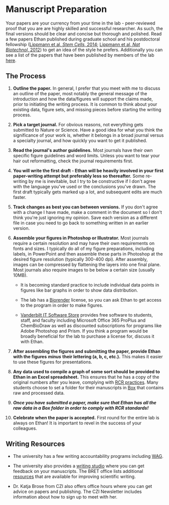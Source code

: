 # Manuscript Preparation 
Your papers are your currency from your time in the lab - peer-reviewed proof that you are are highly skilled and successful researcher. As such, the final versions should be clear and concise but thorough and polished. Read a few papers Ethan published during graduate school and his postdoctoral fellowship ([Lippmann et al, *Stem Cells,* 2014](https://stemcellsjournals-onlinelibrary-wiley-com.proxy.library.vanderbilt.edu/doi/full/10.1002/stem.1622); [Lippmann et al, *Nat Biotechnol,* 2012](https://www-nature-com.proxy.library.vanderbilt.edu/articles/nbt.2247)) to get an idea of the style he prefers. Additionally you can see a list of the papers that have been published by members of the lab [here](http://www.lippmannlab.com/publications).

## The Process

1. **Outline the paper.** In general, I prefer that you meet with me to discuss an outline of the paper, most notably the general message of the introduction and how the data/figures will support the claims made, prior to initiating the writing process. It is common to think about your existing data, figure sets, and missing pieces before starting the writing process.

2. **Pick a target journal.** For obvious reasons, not everything gets submitted to Nature or Science. Have a good idea for what you think the significance of your work is, whether it belongs in a broad journal versus a specialty journal, and how quickly you want to get it published. 

3. **Read the journal's author guidelines.** Most journals have their own specific figure guidelines and word limits. Unless you want to tear your hair out reformatting, check the journal requirements first. 

4. **You will write the first draft - Ethan will be heavily involved in your first paper-writing attempt but preferably less so thereafter.** Some re-writing by me is inevitable, but I try to be constructive if I don't agree with the language you've used or the conclusions you've drawn. The first draft typically gets marked up a lot, and subsequent edits are much faster. 

5. **Track changes as best you can between versions.** If you don't agree with a change I have made, make a comment in the document so I don't think you're just ignoring my opinion. Save each version as a different file in case you need to go back to something written in an earlier version. 

6. **Assemble your figures in Photoshop or Illustrator.** Most journals require a certain resolution and may have their own requirements on fonts and sizes. I typically do all of my figure preparations, including labels, in PowerPoint and then assemble these parts in Photoshop at the desired figure resolution (typically 300-400 dpi). After assembly, images can be compressed by flattening the layers into one final plane. Most journals also require images to be below a certain size (usually 10MB). 
    
    - It is becoming standard practice to include individual data points in figures like bar graphs in order to show data distribution. 
    
    - The lab has a [Biorender](https://biorender.com/) license, so you can ask Ethan to get access to the program in order to make figures.
    
    - [Vanderbilt IT Software Store](https://it.vanderbilt.edu/software-store/index.php) provides free software to students, staff, and faculty including Microsoft Office 365 ProPlus and ChemBioDraw as well as discounted subscriptions for programs like Adobe Photoshop and Prism. If you think a program would be broadly beneficial for the lab to purchase a license for, discuss it with Ethan. 

7. **After assembling the figures and submitting the paper, provide Ethan with the figures** ***minus*** **their lettering (a, b, c, etc.).** This makes it easier to use these figures for presentations. 

8. **Any data used to compile a graph of some sort should be provided to Ethan in an Excel spreadsheet.** This ensures that he has a copy of the original numbers after you leave, complying with [RCR practices](#RCR). Many students choose to set a folder for their manuscripts in [Box](http://vanderbilt.box.com/) that contains raw and processed data.

9. ***Once you have submitted a paper, make sure that Ethan has all the raw data in a Box folder in order to comply with RCR standards!***

10. **Celebrate when the paper is accepted.** First round for the entire lab is always on Ethan! It is important to revel in the success of your colleagues. 

## Writing Resources 

- The university has a few writing accountability programs including [WAG](https://www.vanderbilt.edu/healthydores/writers-accountability-group-wag-workshop/).

- The university also provides a [writing studio](https://www.vanderbilt.edu/writing/) where you can get feedback on your manuscripts. The BRET office lists additional [resources](https://medschool.vanderbilt.edu/postdoc/vanderbilt-resources/scientific-writing/) that are available for improving scientific writing. 

- Dr. Katja Brose from CZI also offers office hours where you can get advice on papers and publishing. The CZI Newsletter includes information about how to sign up to meet with her. 
